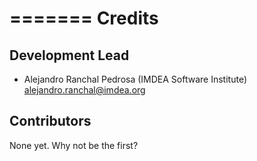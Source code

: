 =======
Credits
=======

Development Lead
----------------

* Alejandro Ranchal Pedrosa (IMDEA Software Institute) <alejandro.ranchal@imdea.org>


Contributors
------------

None yet. Why not be the first?
